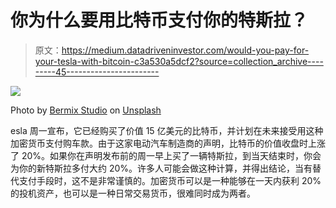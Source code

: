 # 你为什么要用比特币支付你的特斯拉？

> 原文：<https://medium.datadriveninvestor.com/would-you-pay-for-your-tesla-with-bitcoin-c3a530a5dcf2?source=collection_archive---------45----------------------->

![](img/6c3c9ea5bfbb01e64952d4acb210404a.png)

Photo by [Bermix Studio](https://unsplash.com/@bermixstudio?utm_source=medium&utm_medium=referral) on [Unsplash](https://unsplash.com?utm_source=medium&utm_medium=referral)

esla 周一宣布，它已经购买了价值 15 亿美元的比特币，并计划在未来接受用这种加密货币支付购车款。由于这家电动汽车制造商的声明，比特币的价值收盘时上涨了 20%。如果你在声明发布前的周一早上买了一辆特斯拉，到当天结束时，你会为你的新特斯拉多付大约 20%。许多人可能会做这种计算，并得出结论，当有替代支付手段时，这不是非常谨慎的。加密货币可以是一种能够在一天内获利 20%的投机资产，也可以是一种日常交易货币，很难同时成为两者。